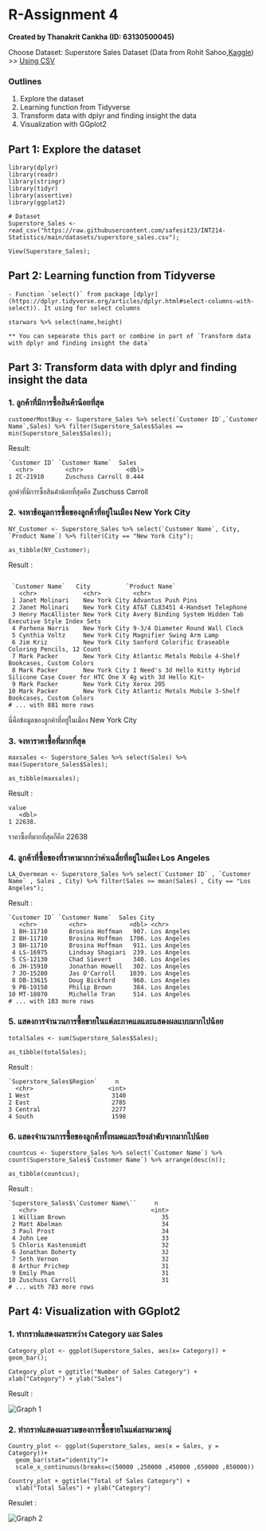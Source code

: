 # R-Assignment 4

**Created by Thanakrit Cankha (ID: 63130500045)**

Choose Dataset:
Superstore Sales Dataset (Data from Rohit Sahoo,[Kaggle](https://www.kaggle.com/rohitsahoo/sales-forecasting)) >> [Using CSV](https://raw.githubusercontent.com/safesit23/INT214-Statistics/main/datasets/superstore_sales.csv)

### Outlines
1. Explore the dataset
2. Learning function from Tidyverse
3. Transform data with dplyr and finding insight the data
4. Visualization with GGplot2

## Part 1: Explore the dataset

```
library(dplyr)
library(readr)
library(stringr)
library(tidyr)
library(assertive)
library(ggplot2)

# Dataset
Superstore_Sales <- read_csv("https://raw.githubusercontent.com/safesit23/INT214-Statistics/main/datasets/superstore_sales.csv");

View(Superstore_Sales);

```

## Part 2: Learning function from Tidyverse

```
- Function `select()` from package [dplyr](https://dplyr.tidyverse.org/articles/dplyr.html#select-columns-with-select)). It using for select columns

starwars %>% select(name,height)

** You can sepearate this part or combine in part of `Transform data with dplyr and finding insight the data`

```

## Part 3: Transform data with dplyr and finding insight the data

### 1. ลูกค้าที่มีการซื้อสินค้าน้อยที่สุด  
```
customerMostBuy <- Superstore_Sales %>% select(`Customer ID`,`Customer Name`,Sales) %>% filter(Superstore_Sales$Sales == min(Superstore_Sales$Sales));

```
Result:

```
`Customer ID` `Customer Name`  Sales
  <chr>         <chr>            <dbl>
1 ZC-21910      Zuschuss Carroll 0.444
```
ลูกค้าที่มีการซื้อสินค้าน้อยที่สุดคือ Zuschuss Carroll

### 2. จงหาข้อมูลการซื้อของลูกค้าที่อยู่ในเมือง New York City

```
NY_Customer <- Superstore_Sales %>% select(`Customer Name`, City, `Product Name`) %>% filter(City == "New York City");

as_tibble(NY_Customer);

```
Result :

```

 `Customer Name`   City          `Product Name`                                                                        
   <chr>             <chr>         <chr>                                                                                 
 1 Janet Molinari    New York City Advantus Push Pins                                                                    
 2 Janet Molinari    New York City AT&T CL83451 4-Handset Telephone                                                      
 3 Henry MacAllister New York City Avery Binding System Hidden Tab Executive Style Index Sets                            
 4 Parhena Norris    New York City 9-3/4 Diameter Round Wall Clock                                                       
 5 Cynthia Voltz     New York City Magnifier Swing Arm Lamp                                                              
 6 Jim Kriz          New York City Sanford Colorific Eraseable Coloring Pencils, 12 Count                                
 7 Mark Packer       New York City Atlantic Metals Mobile 4-Shelf Bookcases, Custom Colors                               
 8 Mark Packer       New York City I Need's 3d Hello Kitty Hybrid Silicone Case Cover for HTC One X 4g with 3d Hello Kit~
 9 Mark Packer       New York City Xerox 205                                                                             
10 Mark Packer       New York City Atlantic Metals Mobile 3-Shelf Bookcases, Custom Colors                               
# ... with 881 more rows
```
นี่คือข้อมูลของลูกค้าที่อยู่ในเมือง New York City

### 3. จงหาราคาซื้อที่มากที่สุด

```
maxsales <- Superstore_Sales %>% select(Sales) %>% max(Superstore_Sales$Sales);

as_tibble(maxsales);

```
Result :

```
value
   <dbl>
1 22638.

```
ราคาซื้อที่มากที่สุดก็คือ 22638

### 4. ลูกค้าที่ซื้อของที่ราคามากกว่าค่าเฉลี่ยที่อยู่ในเมือง Los Angeles

```
LA_Overmean <- Superstore_Sales %>% select(`Customer ID` , `Customer Name` , Sales , City) %>% filter(Sales >= mean(Sales) , City == "Los Angeles");

```

Result :

```
`Customer ID` `Customer Name`  Sales City       
   <chr>         <chr>            <dbl> <chr>      
 1 BH-11710      Brosina Hoffman   907. Los Angeles
 2 BH-11710      Brosina Hoffman  1706. Los Angeles
 3 BH-11710      Brosina Hoffman   911. Los Angeles
 4 LS-16975      Lindsay Shagiari  239. Los Angeles
 5 CS-12130      Chad Sievert      340. Los Angeles
 6 JH-15910      Jonathan Howell   302. Los Angeles
 7 JO-15280      Jas O'Carroll    1039. Los Angeles
 8 DB-13615      Doug Bickford     960. Los Angeles
 9 PB-19150      Philip Brown      384. Los Angeles
10 MT-18070      Michelle Tran     514. Los Angeles
# ... with 183 more rows

```
### 5. แสดงการจำนวนการซื้อขายในแต่ละภาคแลและแสดงผลแบบมากไปน้อย

```
totalSales <- sum(Superstore_Sales$Sales);

as_tibble(totalSales);
```
Result :

```
`Superstore_Sales$Region`     n
  <chr>                     <int>
1 West                       3140
2 East                       2785
3 Central                    2277
4 South                      1598
```
### 6. แสดงจำนวนการซื้อของลูกค้าทั้งหมดและเรียงลำดับจากมากไปน้อย

```
countcus <- Superstore_Sales %>% select(`Customer Name`) %>% count(Superstore_Sales$`Customer Name`) %>% arrange(desc(n));

as_tibble(countcus);
```
Result :

```
`Superstore_Sales$\`Customer Name\``     n
   <chr>                                <int>
 1 William Brown                           35
 2 Matt Abelman                            34
 3 Paul Prost                              34
 4 John Lee                                33
 5 Chloris Kastensmidt                     32
 6 Jonathan Doherty                        32
 7 Seth Vernon                             32
 8 Arthur Prichep                          31
 9 Emily Phan                              31
10 Zuschuss Carroll                        31
# ... with 783 more rows
```
## Part 4: Visualization with GGplot2

### 1. ทำกราฟแสดงผลระหว่าง Category และ Sales

```
Category_plot <- ggplot(Superstore_Sales, aes(x= Category)) + geom_bar(); 

Category_plot + ggtitle("Number of Sales Category") +  xlab("Category") + ylab("Sales")
```
Result :

![Graph 1](Catplot.png)

### 2. ทำกราฟแสดงผลรวมของการซื้อขายในแต่ละหมวดหมู่

```
Country_plot <- ggplot(Superstore_Sales, aes(x = Sales, y = Category))+
  geom_bar(stat="identity")+
  scale_x_continuous(breaks=c(50000 ,250000 ,450000 ,650000 ,850000))

Country_plot + ggtitle("Total of Sales Category") +
  xlab("Total Sales") + ylab("Category")
```
Resulet :

![Graph 2](Totalplot.png)